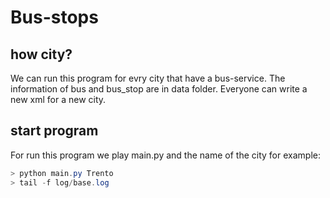 # Bus-stops

## how city?
We can run this program for evry city that have a bus-service. The information of bus and bus_stop are in data folder.
Everyone can write a new xml for a new city.

## start program
For run this program we play main.py and the name of the city
for example:
```powershell
> python main.py Trento
> tail -f log/base.log
```

